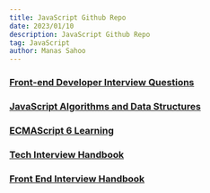 ```yaml
---
title: JavaScript Github Repo
date: 2023/01/10
description: JavaScript Github Repo
tag: JavaScript
author: Manas Sahoo
---
```


### [Front-end Developer Interview Questions](https://github.com/h5bp/Front-end-Developer-Interview-Questions)
### [JavaScript Algorithms and Data Structures](https://github.com/trekhleb/javascript-algorithms)
### [ECMAScript 6 Learning](https://github.com/ericdouglas/ES6-Learning)
### [Tech Interview Handbook](https://github.com/yangshun/tech-interview-handbook)
### [Front End Interview Handbook](https://github.com/yangshun/front-end-interview-handbook)
